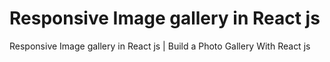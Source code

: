 # Responsive Image gallery in React js

Responsive Image gallery in React js | Build a Photo Gallery With React js

<img src="">
